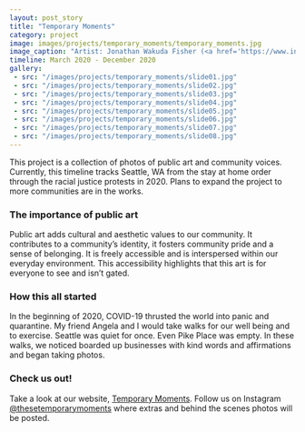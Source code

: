 ```yaml
---
layout: post_story
title: "Temporary Moments"
category: project
image: images/projects/temporary_moments/temporary_moments.jpg
image_caption: "Artist: Jonathan Wakuda Fisher (<a href='https://www.instagram.com/wakudastudio/'>@wakudastudio</a>) Photo: Ellen Duong and Angela Schwartz"
timeline: March 2020 - December 2020
gallery:
 - src: "/images/projects/temporary_moments/slide01.jpg"
 - src: "/images/projects/temporary_moments/slide02.jpg"
 - src: "/images/projects/temporary_moments/slide03.jpg"
 - src: "/images/projects/temporary_moments/slide04.jpg"
 - src: "/images/projects/temporary_moments/slide05.jpg"
 - src: "/images/projects/temporary_moments/slide06.jpg"
 - src: "/images/projects/temporary_moments/slide07.jpg"
 - src: "/images/projects/temporary_moments/slide08.jpg"
---
```


This project is a collection of photos of public art and community voices. Currently, this timeline tracks Seattle, WA from the stay at home order through the racial justice protests in 2020. Plans to expand the project to more communities are in the works.

<!-- more -->

### The importance of public art
Public art adds cultural and aesthetic values to our community. It contributes to a community’s identity, it fosters community pride and a sense of belonging. It is freely accessible and is interspersed within our everyday environment. This accessibility highlights that this art is for everyone to see and isn’t gated. 

### How this all started
In the beginning of 2020, COVID-19 thrusted the world into panic and quarantine. My friend Angela and I would take walks for our well being and to exercise. Seattle was quiet for once. Even Pike Place was empty. In these walks, we noticed boarded up businesses with kind words and affirmations and began taking photos.

### Check us out!
Take a look at our website, [Temporary Moments](https://www.temporarymoments.com/). Follow us on Instagram [@thesetemporarymoments](https://www.instagram.com/thesetemporarymoments/) where extras and behind the scenes photos will be posted. 